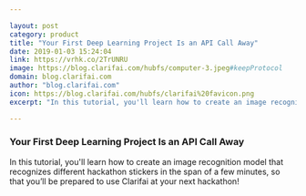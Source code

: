 ```yaml
---

layout: post
category: product
title: "Your First Deep Learning Project Is an API Call Away"
date: 2019-01-03 15:24:04
link: https://vrhk.co/2TrUNRU
image: https://blog.clarifai.com/hubfs/computer-3.jpeg#keepProtocol
domain: blog.clarifai.com
author: "blog.clarifai.com"
icon: https://blog.clarifai.com/hubfs/clarifai%20favicon.png
excerpt: "In this tutorial, you'll learn how to create an image recognition model that recognizes different hackathon stickers in the span of a few minutes, so that you’ll be prepared to use Clarifai at your next hackathon!"

---
```


### Your First Deep Learning Project Is an API Call Away

In this tutorial, you'll learn how to create an image recognition model that recognizes different hackathon stickers in the span of a few minutes, so that you’ll be prepared to use Clarifai at your next hackathon!